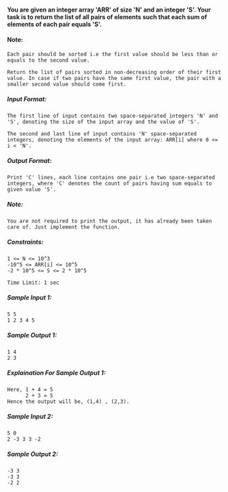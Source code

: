 <div _ngcontent-serverapp-c200="" class="description ng-star-inserted"><h4 id="you-are-given-an-integer-array-39-arr-39-of-size-39-n-39-and-an-integer-39-s-39-your-task-is-to-return-the-list-of-all-pairs-of-elements-such-that-each-sum-of-elements-of-each-pair-equals-39-s-39">You are given an integer array 'ARR' of size 'N' and an integer 'S'. Your task is to return the list of all pairs of elements such that each sum of elements of each pair equals 'S'.</h4>

<h4 id="note">Note:</h4>

<pre><code>Each pair should be sorted i.e the first value should be less than or equals to the second value. 

Return the list of pairs sorted in non-decreasing order of their first value. In case if two pairs have the same first value, the pair with a smaller second value should come first.
</code></pre>

<h5 id="input-format">Input Format:</h5>

<pre><code>The first line of input contains two space-separated integers 'N' and 'S', denoting the size of the input array and the value of 'S'.

The second and last line of input contains 'N' space-separated integers, denoting the elements of the input array: ARR[i] where 0 &lt;= i &lt; 'N'.
</code></pre>

<h5 id="output-format">Output Format:</h5>

<pre><code>Print 'C' lines, each line contains one pair i.e two space-separated integers, where 'C' denotes the count of pairs having sum equals to given value 'S'.
</code></pre>

<h5 id="note">Note:</h5>

<pre><code>You are not required to print the output, it has already been taken care of. Just implement the function.
</code></pre>

<h5 id="constraints">Constraints:</h5>

<pre><code>1 &lt;= N &lt;= 10^3
-10^5 &lt;= ARR[i] &lt;= 10^5
-2 * 10^5 &lt;= S &lt;= 2 * 10^5

Time Limit: 1 sec
</code></pre>
</div>
<div _ngcontent-serverapp-c200="" class="description ng-star-inserted"><h5>Sample Input 1:</h5>

<pre><code>5 5
1 2 3 4 5
</code></pre>

<h5>Sample Output 1:</h5>

<pre><code>1 4
2 3
</code></pre>

<h5>Explaination For Sample Output 1:</h5>

<pre><code>Here, 1 + 4 = 5
      2 + 3 = 5
Hence the output will be, (1,4) , (2,3).
</code></pre>

<h5>Sample Input 2:</h5>

<pre><code>5 0
2 -3 3 3 -2
</code></pre>

<h5>Sample Output 2:</h5>

<pre><code>-3 3
-3 3
-2 2
</code></pre>
</div>
